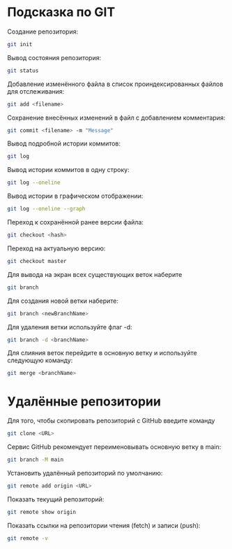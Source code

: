 # Подсказка по GIT

Создание репозитория:
```sh
git init
```
Вывод состояния репозитория:
```sh
git status
```
Добавление изменённого файла в список проиндексированных файлов для отслеживания:
```sh
git add <filename>
```
Сохранение внесённых изменений в файл с добавлением комментария:
```sh
git commit <filename> -m "Message"
```
Вывод подробной истории коммитов:
```sh
git log
```
Вывод истории коммитов в одну строку:
```sh
git log --oneline
```
Вывод истории в графическом отображении:
```sh
git log --oneline --graph
```
Переход к сохранённой ранее версии файла:
```sh
git checkout <hash>
```
Переход на актуальную версию:
```sh
git checkout master
```
Для вывода на экран всех существующих веток наберите
```sh
git branch
```
Для создания новой ветки наберите:
```sh
git branch <newBranchName>
```
Для удаления ветки используйте флаг -d:
```sh
git branch -d <branchName>
```
Для слияния веток перейдите в основную ветку и используйте следующую команду:
```sh
git merge <branchName>
```
# Удалённые репозитории
Для того, чтобы скопировать репозиторий с GitHub введите команду
```sh
git clone <URL>
```
Сервис GitHub рекомендует переименовывать основную ветку в main:
```sh
git branch -M main
```
Установить удалённый репозиторий по умолчанию:
```sh
git remote add origin <URL>
```
Показать текущий репозиторий:
```sh
git remote show origin
```
Показать ссылки на репозитории чтения (fetch) и записи (push):
```sh
git remote -v
```
